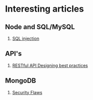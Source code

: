 # Interesting articles

## Node and SQL/MySQL

1. [SQL injection](https://medium.com/intrinsic/common-node-js-attack-vectors-sql-injection-b8b65ca78b68)

## API's
1. [RESTful API Designing best practices](https://hackernoon.com/restful-api-designing-guidelines-the-best-practices-60e1d954e7c9)

## MongoDB

1. [Security Flaws](https://www.theregister.co.uk/2017/01/11/mongodb_ransomware_followup/)